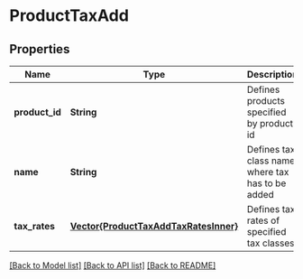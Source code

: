 # ProductTaxAdd


## Properties
Name | Type | Description | Notes
------------ | ------------- | ------------- | -------------
**product_id** | **String** | Defines products specified by product id | [optional] [default to nothing]
**name** | **String** | Defines tax class name where tax has to be added | [default to nothing]
**tax_rates** | [**Vector{ProductTaxAddTaxRatesInner}**](ProductTaxAddTaxRatesInner.md) | Defines tax rates of specified tax classes | [default to nothing]


[[Back to Model list]](../README.md#models) [[Back to API list]](../README.md#api-endpoints) [[Back to README]](../README.md)


